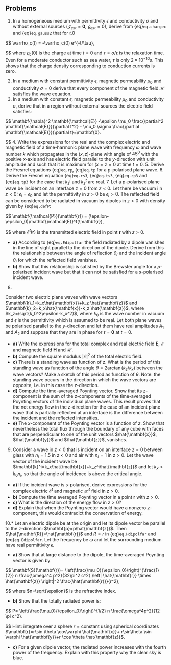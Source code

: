 ## Problems
1. In a homogeneous medium with permittivity $\epsilon$ and conductivity $\sigma$ and without external sources ($\mathbf{\mathcal{J}}_{ext}=\mathbf{0}$, $\varrho_{ext}=0$), derive from {eq}`eq.chargec` and {eq}`eq.gauss2` that for $t.0$

$$
\varrho_c(t) = -\varrho_c(0) e^{-t/\tau},

$$
where $\varrho_c(0)$ is the charge at time $t=0$ and $\tau=\sigma/\epsilon$ is the relaxation time. Even for a moderate conductor such as sea water, $\tau$ is only $2\times 10^{-10} s$.
This shows that the charge density corresponding to conduction currents is zero.

2. In a medium with constant permittivity $\epsilon$, magnetic permeability $\mu_0$ and conductivity $\sigma=0$ derive that every component of the magnetic field $\mathbf{\mathcal{H}}$ satisfies the wave equation.
3. In a medium with constant $\epsilon$, magnetic permeability $\mu_0$ and conductivity $\sigma$, derive that in a region without external sources the electric field satisfies:	

$$
\mathbf{\nabla}^2 \mathbf{\mathcal{E}} -\epsilon \mu_0 \frac{\partial^2 \mathbf{\mathcal{E}}}{\partial t^2} - \mu_0 \sigma \frac{\partial \mathbf{\mathcal{E}}}{\partial t}=\mathbf{0}.

$$
4. Write the expressions for the real and the complex electric and magnetic field of a time-harmonic plane wave with frequency $\omega$ and wave number $k$ which propagates in the $(x,z)$-plane with angle of $45^0$ with the positive $x$-axis and has electric field parallel to the $y$-direction with unit amplitude and such that it is maximum for $(x=z=0$ at time $t=0$.
5. Derive the Fresnel equations {eq}`eq.rp`, {eq}`eq.tp` for a p-polarised plane wave.
6. Derive the Fresnel equation {eq}`eq.rs3`, {eq}`eq.ts3`, {eq}`eq.rp3` and {eq}`eq.tp3` for the case that $k_z^i$ and $k_z^t$ are real.
7. Let a p-polarised plane wave be incident on an interface $z=0$ from $z<0$. Let there be vacuum i  n $z<0$: $\epsilon_i=\epsilon_0$ and let the permittivity in $z>0$ be $\epsilon_t>0$.
The reflected field can be considered to be radiated in vacuum by dipoles in $z>0$ with 	 density given by {eq}`eq.defP`:


$$
\mathbf{\mathcal{P}}(\mathbf{r}) = (\epsilon-\epsilon_0)\mathbf{\mathcal{E}}^t(\mathbf{r}),

$$
where $\mathbf{\mathcal{E}}^t(\mathbf{r})$ is the transmitted electric field in point $\mathbf{r}$ with $z>0$.

- **a)** According to {eq}`eq.Edipolfar` the field radiated by a dipole vanishes in the line of sight parallel to the direction of the dipole. Derive from this the relationship between the angle of reflection $\theta_r$ and the incident angle $\theta_i$ for which the reflected field vanishes.
- **b)** Show that this relationship is satisfied by the Brewster angle for a $p$-polarised incident wave but that it can not be satisfied for a $s$-polarised incident wave.

8.
Consider two electric plane waves with wave vectors $\mathbf{k}_1=k_x\hat{\mathbf{x}}+k_z \hat{\mathbf{z}}$ and $\mathbf{k}_2=k_x\hat{\mathbf{x}}-k_z \hat{\mathbf{z}}$, where $k_z=\sqrt{k_0^2\epsilon-k_x^2}$, where $k_0$ is the wave number in vacuum and $\epsilon$ is the permittivity which is assumed to be real. Let both plane waves be polarised parallel to the $y$-direction and let them have real amplitudes $A_1$ and $A_2$ and suppose that they are in phase for $\mathbf{r}=\mathbf{0}$ at $t=0$.
- **a)** Write the expressions for the total complex and real electric field $\mathbf{E}$, $\mathbf{\mathcal{E}}$ and magnetic field $\mathbf{H}$ and $\mathbf{\mathcal{H}}$.
- **b)** Compute the square modulus $|\mathbf{\mathcal{E}}|^2$ of the total electric field.
- **c)** There is a standing wave as function of $z$. What is the period of this standing wave as function of the angle $\theta=2 \arctan(k_z/k_x)$ between the wave vectors? Make a sketch of this period as function of $\theta$. Note: the standing wave occurs in the direction in which the wave vectors are opposite, i.e. in this case the $z$-direction.
- **d)** Compute the time-averaged Poynting vector. Show that its $z$-component is the sum of the $z$-components of the time-averaged Poynting vectors of the individual plane waves.
This result proves that the net energy flow in the $z$-direction for the case of an incident plane wave that is partially reflected at an interface is the difference between the incident and the reflected intensities.
- **e)** The $x$-component of the Poynting vector is a function of $z$. Show that nevertheless the total flux through the boundary of any cube with faces that are perpendicular to one of the unit vectors $\hat{\mathbf{x}}$, $\hat{\mathbf{y}}$ and $\hat{\mathbf{z}}$, vanishes.

9. Consider a wave in $z<0$ that is incident on an interface $z=0$ between glass with $n_i=1.5$ in $z<0$ and air with $n_t=1$ in $z>0$. Let the wave vector of the incident wave be
$\mathbf{k}^i=k_x\hat{\mathbf{x}}+k_z^i\hat{\mathbf{z}}$ and let $k_x>k_0n_i$, so that the angle of incidence is above the critical angle.
- **a)** If the incident wave is s-polarised, derive expressions for the complex electric $\mathbf{\mathcal{E}}^t$ and magnetic $\mathbf{\mathcal{H}}^t$ field in $z>0$.
- **b)** Compute the time averaged Poynting vector in a point $\mathbf{r}$ with $z>0$.
- **c)** What is the direction of the energy flow in $z>0$?
- **d)** Explain that when the Poynting vector would have a nonzero $z$-component, this would contradict the conservation of energy.

10.* Let an electric dipole be at the origin and let its dipole vector be parallel to the $z$-direction: $\mathbf{p}=p\hat{\mathbf{z}}$. Then $\hat{\mathbf{R}}=\hat{\mathbf{r}}$ and $R=r$ in {eq}`eq.Hdipolfar` and {eq}`eq.Edipolfar`. Let the frequency be $\omega$ and let the surrounding medium have real permittivity $\epsilon$.
- **a)** Show that at large distance to the dipole, the time-averaged Poynting vector is given by

$$
\mathbf{S}(\mathbf{r})= \left(\frac{\mu_0}{\epsilon_0}\right)^{\frac{1}{2}} n \frac{\omega^4 p^2}{32\pi^2 c^2} \left| \hat{\mathbf{r}} \times \hat{\mathbf{z}} \right|^2 \frac{\hat{\mathbf{r}}}{r^2},

$$
where $n=\sqrt{\epsilon}$ is the refractive index.
- **b)** Show that the totally radiated power is:

$$
P= \left(\frac{\mu_0}{\epsilon_0}\right)^{1/2} n \frac{\omega^4p^2}{12 \pi c^2}.

$$
Hint: integrate over a sphere $r=\text{constant}$ using spherical coordinates $\mathbf{r}=r\sin \theta \cos\varphi \hat{\mathbf{x}}+ r\sin\theta \sin \varphi \hat{\mathbf{y}}+r \cos \theta \hat{\mathbf{z}}$.
- **c)** For a given dipole vector, the radiated power increases with the fourth power of the frequency. Explain with this property why the clear sky is blue.


